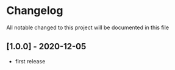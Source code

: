 # Changelog
All notable changed to this project will be documented in this file

## [1.0.0] - 2020-12-05
- first release